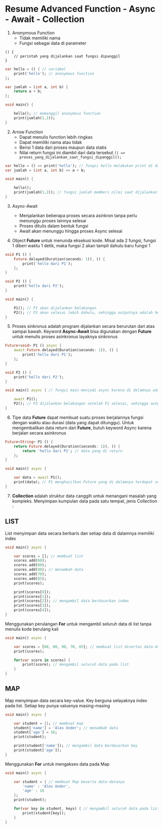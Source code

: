 # Resume Advanced Function - Async - Await - Collection

1. Anonymous Function 
    - Tidak memiliki nama
    - Fungsi sebagai data di parameter
```
() {
    // perintah yang dijalankan saat fungsi dipanggil
}
```
```dart
var hello = () { // variabel
    print('hello'); // anonymous function
};

var jumlah = (int a, int b) {
    return a + b;
};

void main() {

    hello(); // memanggil anonymous function
    print(jumlah(1,2));
}
```

2. Arrow Function 
    - Dapat menulis function lebih ringkas
    - Dapat memiliki nama atau tidak
    - Berisi 1 data dari proses maupun data statis
    - Nilai return fungsi ini diambil dari data tersebut
`() => proses_yang_dijalankan_saat_fungsi_dipanggil();`

```dart
var hello = () => print('hello'); // fungsi hello melakukan print di dalamnya
var jumlah = (int a, int b) => a + b; 

void main() {

    hello();
    print(jumlah(1,2)); // fungsi jumlah memberi nilai saat dijalankan sehingga dapat dilakukan print
}
```

3. Async-Await
    - Menjalankan beberapa proses secara asinkron tanpa perlu menunggu proses lainnya selesai
    - Proses ditulis dalam bentuk fungsi
    - Await akan menunggu hingga proses Async selesai

4. Object **Future** untuk menunda eksekusi kode. Misal ada 2 fungsi, fungsi 1 diberi waktu 1 detik, maka fungsi 2 akan tampil dahulu baru fungsi 1

```dart
void P1 () {
    Future.delayed(Duration(seconds: 1)), () {
        print('hello dari P1');
    };
}

void P2 () {
    print('hello dari P2');
}

void main() {

    P1(); // P1 akan dijalankan belakangan
    P2(); // P2 akan selesai lebih dahulu, sehingga outputnya adalah hello dari P2 lalu hello dari P1
}
```

5. Proses sinkronus adalah program dijalankan secara berurutan dari atas sampai bawah. Keyword **Async-Await** bisa digunakan dengan **Future** untuk menulis proses asinkronus layaknya sinkronus

```dart
Future<void> P1 () async {
    await Future.delayed(Duration(seconds: 1)), () {
        print('hello dari P1');
    };
}

void P2 () {
    print('hello dari P2');
}

void main() async { // fungsi main menjadi async karena di dalamnya ada Await

    await P1();
    P2(); // P2 dijalankan belakangan setelah P1 selesai, sehingga outputnya P1 selesai lebih dulu
}
```

6. Tipe data **Future** dapat membuat suatu proses berjalannya fungsi dengan waktu atau durasi (data yang dapat ditunggu). Untuk mengembalikan data return dari **Future**, butuh keyword Async karena berjalan secara asinkronus

```dart
Future<String> P1 () {
    return Future.delayed(Duration(seconds: 1)), () {
        return 'hello dari P1'; // data yang di return
    };
}

void main() async {

    var data = await P1();
    print(data); // P1 menghasilkan Future yang di dalamnya terdapat sebuah String 
}
```

7. **Collection** adalah struktur data canggih untuk menangani masalah yang kompleks. Menyimpan kumpulan data pada satu tempat, jenis Collection :

## LIST
List menyimpan data secara berbaris dan setiap data di dalamnya memiliki index

```dart
void main() async {

    var scores = []; // membuat list
    scores.add(60);
    scores.add(80);
    scores.add(90); // menambah data
    scores.add(70);
    scores.add(85);
    print(scores);

    print(scores[0]);
    print(scores[1]);
    print(scores[2]); // mengambil data berdasarkan index
    print(scores[3]);
    print(scores[4]);
}
```
Menggunakan perulangan **For** untuk mengambil seluruh data di list tanpa menulis kode berulang kali
```dart
void main() async {

    var scores = [60, 80, 90, 70, 85]; // membuat list disertai data-datanya
    print(scores);

    for(var score in scores) {
        print(score); // mengambil seluruh data pada list 
    }
}
``` 

## MAP
Map menyimpan data secara key-value. Key berguna selayaknya index pada list. Setiap key punya valuenya masing-masing

```dart
void main() async {

    var student = {}; // membuat map
    student['name'] = 'Alex Under'; // menambah data
    student['age'] = 16;
    print(student);

    print(student['name']); // mengambil data berdasarkan key
    print(student['age']);
}
```
Menggunakan **For** untuk mengakses data pada Map
```dart
void main() async {

    var student = { // membuat Map beserta data-datanya
        'name' : 'Alex Under',
        'age' : 16
    };
    print(student);

    for(var key in student, keys) { // mengambil seluruh data pada list
        print(student[key]);
    }
}
```